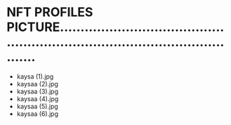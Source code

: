# NFT PROFILES PICTURE....................................................................................................
- kaysa (1).jpg
- kaysaa (2).jpg
- kaysaa (3).jpg
- kaysaa (4).jpg
- kaysaa (5).jpg
- kaysaa (6).jpg
